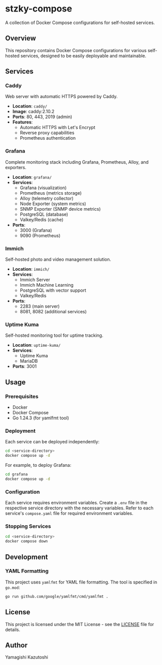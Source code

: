 # stzky-compose

A collection of Docker Compose configurations for self-hosted services.

## Overview

This repository contains Docker Compose configurations for various self-hosted services, designed to be easily deployable and maintainable.

## Services

### Caddy

Web server with automatic HTTPS powered by Caddy.

- **Location**: `caddy/`
- **Image**: caddy:2.10.2
- **Ports**: 80, 443, 2019 (admin)
- **Features**: 
  - Automatic HTTPS with Let's Encrypt
  - Reverse proxy capabilities
  - Prometheus authentication

### Grafana

Complete monitoring stack including Grafana, Prometheus, Alloy, and exporters.

- **Location**: `grafana/`
- **Services**:
  - Grafana (visualization)
  - Prometheus (metrics storage)
  - Alloy (telemetry collector)
  - Node Exporter (system metrics)
  - SNMP Exporter (SNMP device metrics)
  - PostgreSQL (database)
  - Valkey/Redis (cache)
- **Ports**:
  - 3000 (Grafana)
  - 9090 (Prometheus)

### Immich

Self-hosted photo and video management solution.

- **Location**: `immich/`
- **Services**:
  - Immich Server
  - Immich Machine Learning
  - PostgreSQL with vector support
  - Valkey/Redis
- **Ports**:
  - 2283 (main server)
  - 8081, 8082 (additional services)

### Uptime Kuma

Self-hosted monitoring tool for uptime tracking.

- **Location**: `uptime-kuma/`
- **Services**:
  - Uptime Kuma
  - MariaDB
- **Ports**: 3001

## Usage

### Prerequisites

- Docker
- Docker Compose
- Go 1.24.3 (for yamlfmt tool)

### Deployment

Each service can be deployed independently:

```bash
cd <service-directory>
docker compose up -d
```

For example, to deploy Grafana:

```bash
cd grafana
docker compose up -d
```

### Configuration

Each service requires environment variables. Create a `.env` file in the respective service directory with the necessary variables. Refer to each service's `compose.yaml` file for required environment variables.

### Stopping Services

```bash
cd <service-directory>
docker compose down
```

## Development

### YAML Formatting

This project uses `yamlfmt` for YAML file formatting. The tool is specified in `go.mod`:

```bash
go run github.com/google/yamlfmt/cmd/yamlfmt .
```

## License

This project is licensed under the MIT License - see the [LICENSE](LICENSE) file for details.

## Author

Yamagishi Kazutoshi
